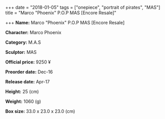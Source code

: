 +++
date = "2018-01-05"
tags = ["onepiece", "portrait of pirates", "MAS"]
title = "Marco \"Phoenix\" P.O.P MAS [Encore Resale]"

+++
**Name:** Marco &#34;Phoenix&#34; P.O.P MAS [Encore Resale]

**Character:** Marco Phoenix

**Category:** M.A.S 

**Sculptor:** MAS

**Official price:** 9250 ¥

**Preorder date:** Dec-16

**Release date:** Apr-17

**Height:** 25 (cm)

**Weight:** 1060 (g)

**Box size:** 33.0 x 23.0 x 23.0 (cm)


